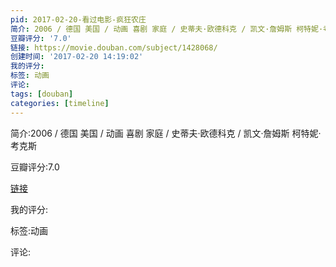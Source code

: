 ```yaml
---
pid: 2017-02-20-看过电影-疯狂农庄
简介: 2006 / 德国 美国 / 动画 喜剧 家庭 / 史蒂夫·欧德科克 / 凯文·詹姆斯 柯特妮·考克斯
豆瓣评分: '7.0'
链接: https://movie.douban.com/subject/1428068/
创建时间: '2017-02-20 14:19:02'
我的评分:
标签: 动画
评论:
tags: [douban]
categories: [timeline]
---
```

简介:2006 / 德国 美国 / 动画 喜剧 家庭 / 史蒂夫·欧德科克 / 凯文·詹姆斯 柯特妮·考克斯

豆瓣评分:7.0

[链接](https://movie.douban.com/subject/1428068/)

我的评分:

标签:动画

评论:

